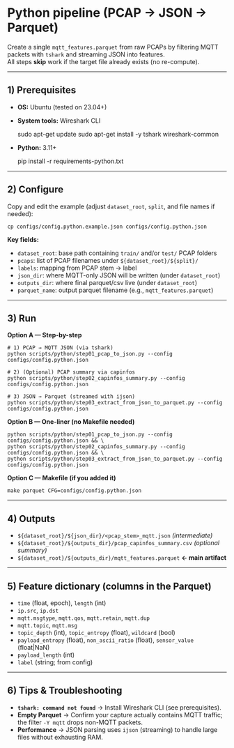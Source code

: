 # Python pipeline (PCAP → JSON → Parquet)

Create a single `mqtt_features.parquet` from raw PCAPs by filtering MQTT packets with `tshark` and streaming JSON into features.  
All steps **skip** work if the target file already exists (no re-compute).

---

## 1) Prerequisites

- **OS:** Ubuntu (tested on 23.04+)
- **System tools:** Wireshark CLI

    sudo apt-get update
    sudo apt-get install -y tshark wireshark-common

- **Python:** 3.11+

    pip install -r requirements-python.txt

---

## 2) Configure

Copy and edit the example (adjust `dataset_root`, `split`, and file names if needed):

    cp configs/config.python.example.json configs/config.python.json

**Key fields:**
- `dataset_root`: base path containing `train/` and/or `test/` PCAP folders
- `pcaps`: list of PCAP filenames under `${dataset_root}/${split}/`
- `labels`: mapping from PCAP stem → label
- `json_dir`: where MQTT-only JSON will be written (under `dataset_root`)
- `outputs_dir`: where final parquet/csv live (under `dataset_root`)
- `parquet_name`: output parquet filename (e.g., `mqtt_features.parquet`)

---

## 3) Run

**Option A — Step-by-step**

    # 1) PCAP → MQTT JSON (via tshark)
    python scripts/python/step01_pcap_to_json.py --config configs/config.python.json

    # 2) (Optional) PCAP summary via capinfos
    python scripts/python/step02_capinfos_summary.py --config configs/config.python.json

    # 3) JSON → Parquet (streamed with ijson)
    python scripts/python/step03_extract_from_json_to_parquet.py --config configs/config.python.json

**Option B — One-liner (no Makefile needed)**

    python scripts/python/step01_pcap_to_json.py --config configs/config.python.json && \
    python scripts/python/step02_capinfos_summary.py --config configs/config.python.json && \
    python scripts/python/step03_extract_from_json_to_parquet.py --config configs/config.python.json

**Option C — Makefile (if you added it)**

    make parquet CFG=configs/config.python.json

---

## 4) Outputs

- `${dataset_root}/${json_dir}/<pcap_stem>_mqtt.json`  *(intermediate)*
- `${dataset_root}/${outputs_dir}/pcap_capinfos_summary.csv`  *(optional summary)*
- `${dataset_root}/${outputs_dir}/mqtt_features.parquet`  **← main artifact**

---

## 5) Feature dictionary (columns in the Parquet)

- `time` (float, epoch), `length` (int)  
- `ip.src`, `ip.dst`  
- `mqtt.msgtype`, `mqtt.qos`, `mqtt.retain`, `mqtt.dup`  
- `mqtt.topic`, `mqtt.msg`  
- `topic_depth` (int), `topic_entropy` (float), `wildcard` (bool)  
- `payload_entropy` (float), `non_ascii_ratio` (float), `sensor_value` (float|NaN)  
- `payload_length` (int)  
- `label` (string; from config)

---

## 6) Tips & Troubleshooting

- **`tshark: command not found`** → Install Wireshark CLI (see prerequisites).
- **Empty Parquet** → Confirm your capture actually contains MQTT traffic; the filter `-Y mqtt` drops non-MQTT packets.
- **Performance** → JSON parsing uses `ijson` (streaming) to handle large files without exhausting RAM.
